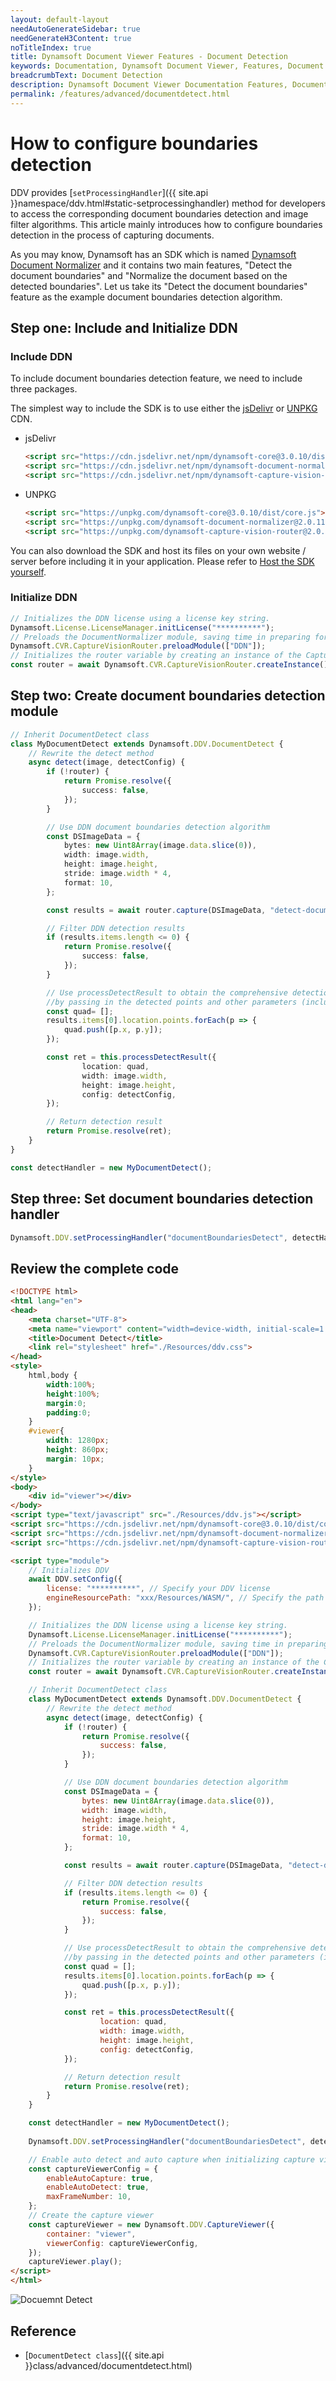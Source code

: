 ```yaml
---
layout: default-layout
needAutoGenerateSidebar: true
needGenerateH3Content: true
noTitleIndex: true
title: Dynamsoft Document Viewer Features - Document Detection
keywords: Documentation, Dynamsoft Document Viewer, Features, Document Detection
breadcrumbText: Document Detection
description: Dynamsoft Document Viewer Documentation Features, Document Detection
permalink: /features/advanced/documentdetect.html
---
```


# How to configure boundaries detection

DDV provides [`setProcessingHandler`]({{ site.api }}namespace/ddv.html#static-setprocessinghandler) method for developers to access the corresponding document boundaries detection and image filter algorithms. This article mainly introduces how to configure boundaries detection in the process of capturing documents.

As you may know, Dynamsoft has an SDK which is named [Dynamsoft Document Normalizer](https://www.dynamsoft.com/document-normalizer/docs/web/programming/javascript/user-guide/index.html#check-the-code) and it contains two main features, "Detect the document boundaries" and "Normalize the document based on the detected boundaries". Let us take its "Detect the document boundaries" feature as the example document boundaries detection algorithm.

## Step one: Include and Initialize DDN

### Include DDN

To include document boundaries detection feature, we need to include three packages.

The simplest way to include the SDK is to use either the [jsDelivr](https://jsdelivr.com/) or [UNPKG](https://unpkg.com/) CDN.

- jsDelivr

  ```html
  <script src="https://cdn.jsdelivr.net/npm/dynamsoft-core@3.0.10/dist/core.js"></script>
  <script src="https://cdn.jsdelivr.net/npm/dynamsoft-document-normalizer@2.0.11/dist/ddn.js"></script>
  <script src="https://cdn.jsdelivr.net/npm/dynamsoft-capture-vision-router@2.0.11/dist/cvr.js"></script>
  ```

- UNPKG

  ```html
  <script src="https://unpkg.com/dynamsoft-core@3.0.10/dist/core.js"></script>
  <script src="https://unpkg.com/dynamsoft-document-normalizer@2.0.11/dist/ddn.js"></script>
  <script src="https://unpkg.com/dynamsoft-capture-vision-router@2.0.11/dist/cvr.js"></script>
  ```

You can also download the SDK and host its files on your own website / server before including it in your application. Please refer to [Host the SDK yourself](https://www.dynamsoft.com/document-normalizer/docs/web/programming/javascript/user-guide/index.html#host-the-sdk-yourself).

### Initialize DDN

```typescript
// Initializes the DDN license using a license key string.
Dynamsoft.License.LicenseManager.initLicense("**********"); 
// Preloads the DocumentNormalizer module, saving time in preparing for document border detection.
Dynamsoft.CVR.CaptureVisionRouter.preloadModule(["DDN"]); 
// Initializes the router variable by creating an instance of the CaptureVisionRouter class.
const router = await Dynamsoft.CVR.CaptureVisionRouter.createInstance(); 
```

## Step two: Create document boundaries detection module

```typescript
// Inherit DocumentDetect class
class MyDocumentDetect extends Dynamsoft.DDV.DocumentDetect {
    // Rewrite the detect method
    async detect(image, detectConfig) {
        if (!router) {
            return Promise.resolve({
                success: false,
            });
        }

        // Use DDN document boundaries detection algorithm
        const DSImageData = {
            bytes: new Uint8Array(image.data.slice(0)),
            width: image.width,
            height: image.height,
            stride: image.width * 4,
            format: 10,
        };

        const results = await router.capture(DSImageData, "detect-document-boundaries");

        // Filter DDN detection results
        if (results.items.length <= 0) {
            return Promise.resolve({
                success: false,
            });
        }

        // Use processDetectResult to obtain the comprehensive detection result DocumentDetectResult 
        //by passing in the detected points and other parameters (including confidence, status, etc.).
        const quad= [];
        results.items[0].location.points.forEach(p => {
            quad.push([p.x, p.y]);
        });

        const ret = this.processDetectResult({
                location: quad,
                width: image.width,
                height: image.height,
                config: detectConfig,
        });

        // Return detection result
        return Promise.resolve(ret);
    }
}

const detectHandler = new MyDocumentDetect();
```

## Step three: Set document boundaries detection handler

```typescript
Dynamsoft.DDV.setProcessingHandler("documentBoundariesDetect", detectHandler);
```

## Review the complete code

```html
<!DOCTYPE html>
<html lang="en">
<head>
    <meta charset="UTF-8">
    <meta name="viewport" content="width=device-width, initial-scale=1.0">
    <title>Document Detect</title>
    <link rel="stylesheet" href="./Resources/ddv.css">
</head>
<style>
    html,body {
        width:100%;
        height:100%;
        margin:0;
        padding:0;
    }
    #viewer{
        width: 1280px;
        height: 860px;
        margin: 10px;
    }
</style>
<body>
    <div id="viewer"></div>
</body>
<script type="text/javascript" src="./Resources/ddv.js"></script>
<script src="https://cdn.jsdelivr.net/npm/dynamsoft-core@3.0.10/dist/core.js"></script>
<script src="https://cdn.jsdelivr.net/npm/dynamsoft-document-normalizer@2.0.11/dist/ddn.js"></script>
<script src="https://cdn.jsdelivr.net/npm/dynamsoft-capture-vision-router@2.0.11/dist/cvr.js"></script>

<script type="module">
    // Initializes DDV
    await DDV.setConfig({
        license: "**********", // Specify your DDV license
        engineResourcePath: "xxx/Resources/WASM/", // Specify the path should lead to a folder containing the distributed WASM files.
    });

    // Initializes the DDN license using a license key string.
    Dynamsoft.License.LicenseManager.initLicense("**********"); 
    // Preloads the DocumentNormalizer module, saving time in preparing for document border detection.
    Dynamsoft.CVR.CaptureVisionRouter.preloadModule(["DDN"]); 
    // Initializes the router variable by creating an instance of the CaptureVisionRouter class.
    const router = await Dynamsoft.CVR.CaptureVisionRouter.createInstance(); 

    // Inherit DocumentDetect class
    class MyDocumentDetect extends Dynamsoft.DDV.DocumentDetect {
        // Rewrite the detect method
        async detect(image, detectConfig) {
            if (!router) {
                return Promise.resolve({
                    success: false,
                });
            }

            // Use DDN document boundaries detection algorithm
            const DSImageData = {
                bytes: new Uint8Array(image.data.slice(0)),
                width: image.width,
                height: image.height,
                stride: image.width * 4,
                format: 10,
            };

            const results = await router.capture(DSImageData, "detect-document-boundaries");

            // Filter DDN detection results
            if (results.items.length <= 0) {
                return Promise.resolve({
                    success: false,
                });
            }

            // Use processDetectResult to obtain the comprehensive detection result DocumentDetectResult 
            //by passing in the detected points and other parameters (including confidence, status, etc.).
            const quad = [];
            results.items[0].location.points.forEach(p => {
                quad.push([p.x, p.y]);
            });

            const ret = this.processDetectResult({
                    location: quad,
                    width: image.width,
                    height: image.height,
                    config: detectConfig,
            });

            // Return detection result
            return Promise.resolve(ret);
        }
    }

    const detectHandler = new MyDocumentDetect();
    
    Dynamsoft.DDV.setProcessingHandler("documentBoundariesDetect", detectHandler);

    // Enable auto detect and auto capture when initializing capture viewer
    const captureViewerConfig = {
        enableAutoCapture: true,
        enableAutoDetect: true,
        maxFrameNumber: 10,
    };
    // Create the capture viewer
    const captureViewer = new Dynamsoft.DDV.CaptureViewer({
        container: "viewer",
        viewerConfig: captureViewerConfig,
    });
    captureViewer.play();
</script>
</html>
```

![Docuemnt Detect](/assets/imgs/documentdetect.GIF)

## Reference

- [`DocumentDetect class`]({{ site.api }}class/advanced/documentdetect.html)